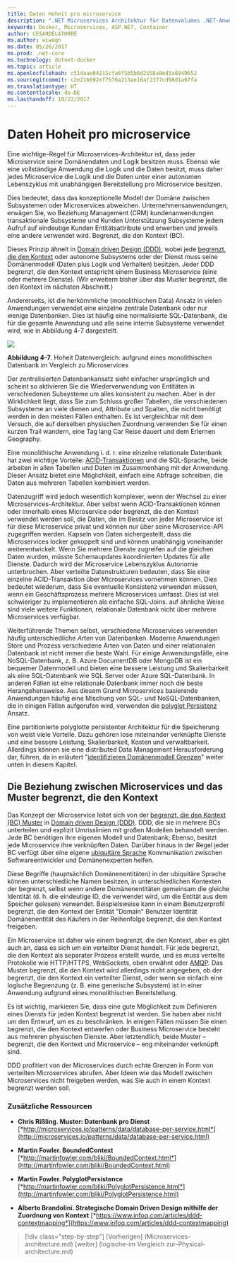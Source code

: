 ```yaml
---
title: Daten Hoheit pro microservice
description: ".NET Microservices Architektur für Datenvolumes .NET-Anwendungen | Daten Hoheit pro microservice"
keywords: Docker, Microservices, ASP.NET, Container
author: CESARDELATORRE
ms.author: wiwagn
ms.date: 05/26/2017
ms.prod: .net-core
ms.technology: dotnet-docker
ms.topic: article
ms.openlocfilehash: c51daae04215cfa6f5b5b8d2158a8ed1a8949652
ms.sourcegitcommit: c2e216692ef7576a213ae16af2377cd98d1a67fa
ms.translationtype: HT
ms.contentlocale: de-DE
ms.lasthandoff: 10/22/2017
---
```

# <a name="data-sovereignty-per-microservice"></a>Daten Hoheit pro microservice

Eine wichtige-Regel für Microservices-Architektur ist, dass jeder Microservice seine Domänendaten und Logik besitzen muss. Ebenso wie eine vollständige Anwendung die Logik und die Daten besitzt, muss daher jedes Microservice die Logik und die Daten unter einer autonomen Lebenszyklus mit unabhängigen Bereitstellung pro Microservice besitzen.

Dies bedeutet, dass das konzeptionelle Modell der Domäne zwischen Subsystemen oder Microservices abweichen. Unternehmensanwendungen, erwägen Sie, wo Beziehung Management (CRM) kundenanwendungen transaktionale Subsysteme und Kunden Unterstützung Subsysteme jedem Aufruf auf eindeutige Kunden Entitätsattribute und erwerben und jeweils eine andere verwendet wird. Begrenzt, die den Kontext (BC).

Dieses Prinzip ähnelt in [Domain driven Design (DDD)](https://en.wikipedia.org/wiki/Domain-driven_design), wobei jede [begrenzt, die den Kontext](https://martinfowler.com/bliki/BoundedContext.html) oder autonome Subsystems oder der Dienst muss seine Domänenmodell (Daten plus Logik und Verhalten) besitzen. Jeder DDD begrenzt, die den Kontext entspricht einem Business Microservice (eine oder mehrere Dienste). (Wir erweitern bisher über das Muster begrenzt, die den Kontext im nächsten Abschnitt.)

Andererseits, ist die herkömmliche (monolithischen Data) Ansatz in vielen Anwendungen verwendet eine einzelne zentrale Datenbank oder nur wenige Datenbanken. Dies ist häufig eine normalisierte SQL-Datenbank, die für die gesamte Anwendung und alle seine interne Subsysteme verwendet wird, wie in Abbildung 4-7 dargestellt.

![](./media/image7.png)

**Abbildung 4-7**. Hoheit Datenvergleich: aufgrund eines monolithischen Datenbank im Vergleich zu Microservices

Der zentralisierten Datenbankansatz sieht einfacher ursprünglich und scheint so aktivieren Sie die Wiederverwendung von Entitäten in verschiedenen Subsysteme um alles konsistent zu machen. Aber in der Wirklichkeit liegt, dass Sie zum Schluss großer Tabellen, die verschiedenen Subsysteme an viele dienen und, Attribute und Spalten, die nicht benötigt werden in den meisten Fällen enthalten. Es ist vergleichbar mit dem Versuch, die auf derselben physischen Zuordnung verwenden Sie für einen kurzen Trail wandern, eine Tag lang Car Reise dauert und dem Erlernen Geography.

Eine monolithische Anwendung i. d. r. eine einzelne relationale Datenbank hat zwei wichtige Vorteile: [ACID-Transaktionen](https://en.wikipedia.org/wiki/ACID) und die SQL-Sprache, beide arbeiten in allen Tabellen und Daten im Zusammenhang mit der Anwendung. Dieser Ansatz bietet eine Möglichkeit, einfach eine Abfrage schreiben, die Daten aus mehreren Tabellen kombiniert werden.

Datenzugriff wird jedoch wesentlich komplexer, wenn der Wechsel zu einer Microservices-Architektur. Aber selbst wenn ACID-Transaktionen können oder innerhalb eines Microservice oder begrenzt, die den Kontext verwendet werden soll, die Daten, die im Besitz von jeder Microservice ist für diese Microservice privat und können nur über seine Microservice-API zugegriffen werden. Kapseln von Daten sichergestellt, dass die Microservices locker gekoppelt sind und können unabhängig voneinander weiterentwickelt. Wenn Sie mehrere Dienste zugreifen auf die gleichen Daten wurden, müsste Schemaupdates koordinierten Updates für alle Dienste. Dadurch wird der Microservice Lebenszyklus Autonomie unterbrochen. Aber verteilte Datenstrukturen bedeuten, dass Sie eine einzelne ACID-Transaktion über Microservices vornehmen können. Dies bedeutet wiederum, dass Sie eventuelle Konsistenz verwenden müssen, wenn ein Geschäftsprozess mehrere Microservices umfasst. Dies ist viel schwieriger zu implementieren als einfache SQL-Joins. auf ähnliche Weise sind viele weitere Funktionen, relationale Datenbank nicht über mehrere Microservices verfügbar.

Weiterführende Themen selbst, verschiedene Microservices verwenden häufig unterschiedliche *Arten* von Datenbanken. Moderne Anwendungen Store und Prozess verschiedene Arten von Daten und einer relationalen Datenbank ist nicht immer die beste Wahl. Für einige Anwendungsfälle, eine NoSQL-Datenbank, z. B. Azure DocumentDB oder MongoDB ist ein bequemer Datenmodell und bieten eine bessere Leistung und Skalierbarkeit als eine SQL-Datenbank wie SQL Server oder Azure SQL-Datenbank. In anderen Fällen ist eine relationale Datenbank immer noch die beste Herangehensweise. Aus diesem Grund Microservices basierende Anwendungen häufig eine Mischung von SQL- und NoSQL-Datenbanken, die in einigen Fällen aufgerufen wird, verwenden die [polyglot Persistenz](http://martinfowler.com/bliki/PolyglotPersistence.html) Ansatz.

Eine partitionierte polyglotte persistenter Architektur für die Speicherung von weist viele Vorteile. Dazu gehören lose miteinander verknüpfte Dienste und eine bessere Leistung, Skalierbarkeit, Kosten und verwaltbarkeit. Allerdings können sie eine distributed Data Management Herausforderung dar, führen, da in erläutert "[identifizieren Domänenmodell Grenzen](#identifying-domain-model-boundaries-for-each-microservice)" weiter unten in diesem Kapitel.

## <a name="the-relationship-between-microservices-and-the-bounded-context-pattern"></a>Die Beziehung zwischen Microservices und das Muster begrenzt, die den Kontext

Das Konzept der Microservice leitet sich von der [begrenzt, die den Kontext (BC) Muster](http://martinfowler.com/bliki/BoundedContext.html) in [Domain driven Design (DDD)](https://en.wikipedia.org/wiki/Domain-driven_design). DDD, die sie in mehrere BCs unterteilen und explizit Umrisslinien mit großen Modellen behandelt werden. Jede BC benötigen ihre eigenen Modell und Datenbank; Ebenso, besitzt jede Microservice ihre verknüpften Daten. Darüber hinaus in der Regel jeder BC verfügt über eine eigene [ubiquitäre Sprache](http://martinfowler.com/bliki/UbiquitousLanguage.html) Kommunikation zwischen Softwareentwickler und Domänenexperten helfen.

Diese Begriffe (hauptsächlich Domänenentitäten) in der ubiquitäre Sprache können unterschiedliche Namen besitzen, in unterschiedlichen Kontexten der begrenzt, selbst wenn andere Domänenentitäten gemeinsam die gleiche Identität (d. h. die eindeutige ID, die verwendet wird, um die Entität aus dem Speicher gelesen) verwendet. Beispielsweise kann in einem Benutzerprofil begrenzt, die den Kontext der Entität "Domain" Benutzer Identität Domänenentität des Käufers in der Reihenfolge begrenzt, die den Kontext freigeben.

Ein Microservice ist daher wie einem begrenzt, die den Kontext, aber es gibt auch an, dass es sich um ein verteilter Dienst handelt. Für jede begrenzt, die den Kontext als separater Prozess erstellt wurde, und es muss verteilte Protokolle wie HTTP/HTTPS, WebSockets, oben erwähnt oder [AMQP](https://en.wikipedia.org/wiki/Advanced_Message_Queuing_Protocol). Das Muster begrenzt, die den Kontext wird allerdings nicht angegeben, ob der begrenzt, die den Kontext ein verteilter Dienst, oder wenn sie einfach eine logische Begrenzung (z. B. eine generische Subsystem) ist in einer Anwendung aufgrund eines monolithischen Bereitstellung.

Es ist wichtig, markieren Sie, dass eine gute Möglichkeit zum Definieren eines Diensts für jeden Kontext begrenzt ist werden. Sie haben aber nicht um den Entwurf, um es zu beschränken. In einigen Fällen müssen Sie einen begrenzt, die den Kontext entwerfen oder Business Microservice besteht aus mehreren physischen Dienste. Aber letztendlich, beide Muster – begrenzt, die den Kontext und Microservice – eng miteinander verknüpft sind.

DDD profitiert von der Microservices durch echte Grenzen in Form von verteilten Microservices abrufen. Aber Ideen wie das Modell zwischen Microservices nicht freigeben werden, was Sie auch in einem Kontext begrenzt werden soll.

### <a name="additional-resources"></a>Zusätzliche Ressourcen

-   **Chris Rißling. Muster: Datenbank pro Dienst**
    [*http://microservices.io/patterns/data/database-per-service.html*](http://microservices.io/patterns/data/database-per-service.html)

-   **Martin Fowler. BoundedContext**
    [*http://martinfowler.com/bliki/BoundedContext.html*](http://martinfowler.com/bliki/BoundedContext.html)

-   **Martin Fowler. PolyglotPersistence**
    [*http://martinfowler.com/bliki/PolyglotPersistence.html*](http://martinfowler.com/bliki/PolyglotPersistence.html)

-   **Alberto Brandolini. Strategische Domain Driven Design mithilfe der Zuordnung von Kontext**
    [*https://www.infoq.com/articles/ddd-contextmapping*](https://www.infoq.com/articles/ddd-contextmapping)


>[!div class="step-by-step"]
[Vorherigen] (Microservices-architecture.md) [weiter] (logische-im Vergleich zur-Physical-architecture.md)
